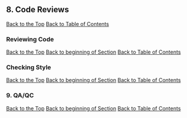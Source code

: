 ## <a name="codeReview"></a> 8. Code Reviews

[Back to the Top](#codeReview)  [Back to Table of Contents](#codingStandardsTOC)

### <a name="reviewingCode"></a> Reviewing Code

[Back to the Top](#reviewingCode) [Back to beginning of Section](#codeReview) [Back to Table of Contents](#codingStandardsTOC)

### <a name="checkingStyle"></a> Checking Style

[Back to the Top](#checkingStyle) [Back to beginning of Section](#codeReview) [Back to Table of Contents](#codingStandardsTOC)

### <a name="qaqc"></a> 9. QA/QC

[Back to the Top](#qaqc) [Back to beginning of Section](#codeReview) [Back to Table of Contents](#codingStandardsTOC)
